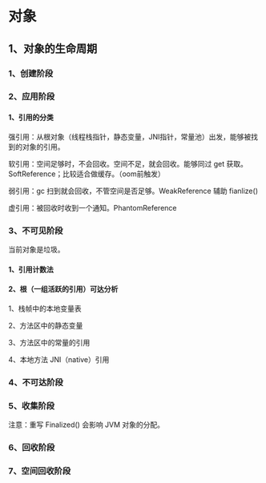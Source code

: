 # 对象

## 1、对象的生命周期

### 1、创建阶段

### 2、应用阶段

#### 1、引用的分类

强引用：从根对象（线程栈指针，静态变量，JNI指针，常量池）出发，能够被找到的对象的引用。

软引用：空间足够时，不会回收。空间不足，就会回收。能够同过 get 获取。SoftReference；比较适合做缓存。（oom前触发）

弱引用：gc 扫到就会回收，不管空间是否足够。WeakReference 辅助 fianlize()

虚引用：被回收时收到一个通知。PhantomReference 

### 3、不可见阶段

当前对象是垃圾。

#### 1、引用计数法

#### 2、根（一组活跃的引用）可达分析

1、栈帧中的本地变量表

2、方法区中的静态变量

3、方法区中的常量的引用

4、本地方法 JNI（native）引用

### 4、不可达阶段

### 5、收集阶段

注意：重写 Finalized() 会影响 JVM 对象的分配。

### 6、回收阶段

### 7、空间回收阶段